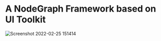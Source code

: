 # A NodeGraph Framework based on UI Toolkit

![Screenshot 2022-02-25 151414](https://github.com/jxana/NodeGraph/assets/118371865/64bbb81d-eca8-469c-afc7-29b8550b6692)
